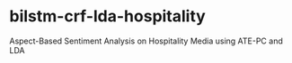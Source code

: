 # bilstm-crf-lda-hospitality
Aspect-Based Sentiment Analysis on Hospitality Media using ATE-PC and LDA
